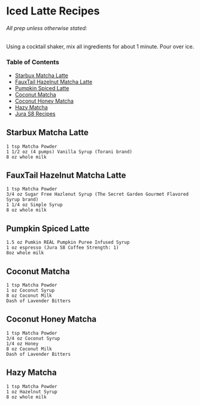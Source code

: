 # Iced Latte Recipes

###### All prep unless otherwise stated:
Using a cocktail shaker, mix all ingredients for about 1 minute.  Pour over ice.

### Table of Contents
- [Starbux Matcha Latte](#starbux-matcha-latte)
- [FauxTail Hazelnut Matcha Latte](#fauxtail-hazelnut-matcha-latte)
- [Pumpkin Spiced Latte](#pumpkin-spiced-latte)
- [Coconut Matcha](#coconut-matcha)
- [Coconut Honey Matcha](#coconut-honey-matcha)
- [Hazy Matcha](#hazy-matcha)
- [Jura S8 Recipes](https://github.com/bruno-sardine/Jura-Recipes/blob/main/README.md)

## **Starbux Matcha Latte**

```
1 tsp Matcha Powder
1 1/2 oz (4 pumps) Vanilla Syrup (Torani brand)
8 oz whole milk
```

## **FauxTail Hazelnut Matcha Latte**

```
1 tsp Matcha Powder
3/4 oz Sugar Free Hazlenut Syrup (The Secret Garden Gourmet Flavored Syrup brand)
1 1/4 oz Simple Syrup
8 oz whole milk
```

## **Pumpkin Spiced Latte**

```
1.5 oz Pumkin REÀL Pumpkin Puree Infused Syrup
1 oz espresso (Jura S8 Coffee Strength: 1)
8oz whole milk
```

## **Coconut Matcha**

```
1 tsp Matcha Powder
1 oz Coconut Syrup
8 oz Coconut Milk
Dash of Lavender Bitters
```

## **Coconut Honey Matcha**
```
1 tsp Matcha Powder
3/4 oz Coconut Syrup
1/4 oz Honey
8 oz Coconut Milk
Dash of Lavender Bitters
```

## **Hazy Matcha**
```
1 tsp Matcha Powder
1 oz Hazelnut Syrup
8 oz whole milk
```

